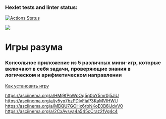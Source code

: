 ### Hexlet tests and linter status:
[![Actions Status](https://github.com/JLesn/python-project-49/workflows/hexlet-check/badge.svg)](https://github.com/JLesn/python-project-49/actions)

<a href="https://codeclimate.com/github/JLesn/python-project-49/maintainability"><img src="https://api.codeclimate.com/v1/badges/e7589aee87b531874f62/maintainability" /></a>

# Игры разума

### Консольное приложение из 5 различных мини-игр, которые включают в себя задачи, проверяющие знания в логическом и арифметическом направлении

[Как установить игру](https://asciinema.org/a/YkJfm71zwACVokEZ7IV5lxpYs)

https://asciinema.org/a/HMj9fPoWpOq5q0bY5mr0j5JiU
https://asciinema.org/a/jv5yp7bzPDlvFiaP3KaMVIHWU
https://asciinema.org/a/MBQU7GOHx6rbNKoE0B6lJdvV0
https://asciinema.org/a/2CxAvsya4a545cCraz2fVg4c4
